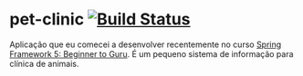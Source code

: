 # pet-clinic [![Build Status](https://travis-ci.org/jovanibrasil/pet-clinic.svg?branch=master)](https://travis-ci.org/jovanibrasil/pet-clinic)

Aplicação que eu comecei a desenvolver recentemente no curso [Spring Framework 5: Beginner to Guru](https://www.udemy.com/course/spring-framework-5-beginner-to-guru/). É um pequeno sistema de informação para clínica de animais.
